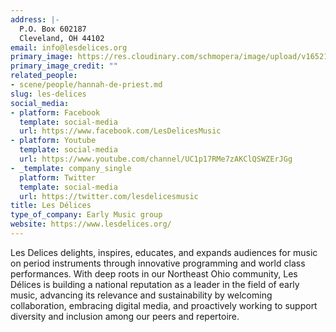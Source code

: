 ```yaml
---
address: |-
  P.O. Box 602187
  Cleveland, OH 44102
email: info@lesdelices.org
primary_image: https://res.cloudinary.com/schmopera/image/upload/v1652102777/media/2022/05/Logo_LesDelices_qfzcvy.jpg
primary_image_credit: ""
related_people:
- scene/people/hannah-de-priest.md
slug: les-delices
social_media:
- platform: Facebook
  template: social-media
  url: https://www.facebook.com/LesDelicesMusic
- platform: Youtube
  template: social-media
  url: https://www.youtube.com/channel/UC1p17RMe7zAKClQSWZErJGg
- _template: company_single
  platform: Twitter
  template: social-media
  url: https://twitter.com/lesdelicesmusic
title: Les Délices
type_of_company: Early Music group
website: https://www.lesdelices.org/
---
```

Les Delices delights, inspires, educates, and expands audiences for music on period instruments through innovative programming and world class performances. With deep roots in our Northeast Ohio community, Les Délices is building a national reputation as a leader in the field of early music, advancing its relevance and sustainability by welcoming collaboration, embracing digital media, and proactively working to support diversity and inclusion among our peers and repertoire.